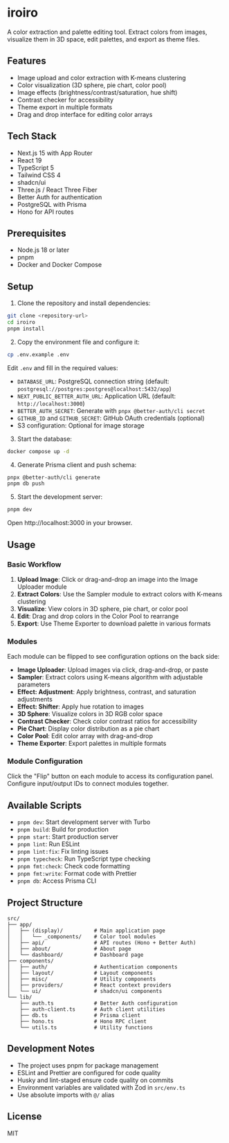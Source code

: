 # iroiro

A color extraction and palette editing tool. Extract colors from images, visualize them in 3D space, edit palettes, and export as theme files.

## Features

- Image upload and color extraction with K-means clustering
- Color visualization (3D sphere, pie chart, color pool)
- Image effects (brightness/contrast/saturation, hue shift)
- Contrast checker for accessibility
- Theme export in multiple formats
- Drag and drop interface for editing color arrays

## Tech Stack

- Next.js 15 with App Router
- React 19
- TypeScript 5
- Tailwind CSS 4
- shadcn/ui
- Three.js / React Three Fiber
- Better Auth for authentication
- PostgreSQL with Prisma
- Hono for API routes

## Prerequisites

- Node.js 18 or later
- pnpm
- Docker and Docker Compose

## Setup

1. Clone the repository and install dependencies:

```bash
git clone <repository-url>
cd iroiro
pnpm install
```

2. Copy the environment file and configure it:

```bash
cp .env.example .env
```

Edit `.env` and fill in the required values:

- `DATABASE_URL`: PostgreSQL connection string (default: `postgresql://postgres:postgres@localhost:5432/app`)
- `NEXT_PUBLIC_BETTER_AUTH_URL`: Application URL (default: `http://localhost:3000`)
- `BETTER_AUTH_SECRET`: Generate with `pnpx @better-auth/cli secret`
- `GITHUB_ID` and `GITHUB_SECRET`: GitHub OAuth credentials (optional)
- S3 configuration: Optional for image storage

3. Start the database:

```bash
docker compose up -d
```

4. Generate Prisma client and push schema:

```bash
pnpx @better-auth/cli generate
pnpm db push
```

5. Start the development server:

```bash
pnpm dev
```

Open http://localhost:3000 in your browser.

## Usage

### Basic Workflow

1. **Upload Image**: Click or drag-and-drop an image into the Image Uploader module
2. **Extract Colors**: Use the Sampler module to extract colors with K-means clustering
3. **Visualize**: View colors in 3D sphere, pie chart, or color pool
4. **Edit**: Drag and drop colors in the Color Pool to rearrange
5. **Export**: Use Theme Exporter to download palette in various formats

### Modules

Each module can be flipped to see configuration options on the back side:

- **Image Uploader**: Upload images via click, drag-and-drop, or paste
- **Sampler**: Extract colors using K-means algorithm with adjustable parameters
- **Effect: Adjustment**: Apply brightness, contrast, and saturation adjustments
- **Effect: Shifter**: Apply hue rotation to images
- **3D Sphere**: Visualize colors in 3D RGB color space
- **Contrast Checker**: Check color contrast ratios for accessibility
- **Pie Chart**: Display color distribution as a pie chart
- **Color Pool**: Edit color array with drag-and-drop
- **Theme Exporter**: Export palettes in multiple formats

### Module Configuration

Click the "Flip" button on each module to access its configuration panel. Configure input/output IDs to connect modules together.

## Available Scripts

- `pnpm dev`: Start development server with Turbo
- `pnpm build`: Build for production
- `pnpm start`: Start production server
- `pnpm lint`: Run ESLint
- `pnpm lint:fix`: Fix linting issues
- `pnpm typecheck`: Run TypeScript type checking
- `pnpm fmt:check`: Check code formatting
- `pnpm fmt:write`: Format code with Prettier
- `pnpm db`: Access Prisma CLI

## Project Structure

```
src/
├── app/
│   ├── (display)/          # Main application page
│   │   └── _components/    # Color tool modules
│   ├── api/                # API routes (Hono + Better Auth)
│   ├── about/              # About page
│   └── dashboard/          # Dashboard page
├── components/
│   ├── auth/               # Authentication components
│   ├── layout/             # Layout components
│   ├── misc/               # Utility components
│   ├── providers/          # React context providers
│   └── ui/                 # shadcn/ui components
└── lib/
    ├── auth.ts             # Better Auth configuration
    ├── auth-client.ts      # Auth client utilities
    ├── db.ts               # Prisma client
    ├── hono.ts             # Hono RPC client
    └── utils.ts            # Utility functions
```

## Development Notes

- The project uses pnpm for package management
- ESLint and Prettier are configured for code quality
- Husky and lint-staged ensure code quality on commits
- Environment variables are validated with Zod in `src/env.ts`
- Use absolute imports with `@/` alias

## License

MIT
